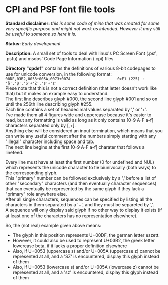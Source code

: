 # CPI and PSF font file tools

**Standard disclaimer:** _this is some code of mine that was created for some very specific purpose and might not work as intended. However it may still be useful to someone so here it is._

**Status:** _Early development_

**Description:** A small set of tools to deal with linux's PC Screen Font (.psf, .psfu) and msdos' Code Page Information (.cpi) files

**Directory "cpdef"** contains the definitions of various 8-bit codepages to use for unicode conversion, in the following format:  
``00DF,03B2,0053+005A,0073+007A                     0xE1 (225) : 'ß','β','S'+'Z','s'+'z'``  
Plese note that this is not a correct definition (that letter doesn't work like that) but it makes an example easy to understand.  
The first line describes glyph #000, the second line glyph #001 and so on until the 256th line describing glyph #255.  
Each line contains a set of hexadecimal values separated by ',' or '+'.  
I've made them all 4 figures wide and uppercase because it's easier to read, but any formatting is valid as long as it only contains [0-9 A-F a-f] characters separated only by [,+].  
Anything else will be considered an input termination, which means that you can write any useful comment after the numbers simply starting with any "illegal" character including space and tab.  
The next line begins at the first [0-9 A-F a-f] charater that follows a linefeed.

Every line must have at least the first number (0 for undefined and NUL) which represents the unicode character to tie biunivocally (both ways) to the corresponding glyph.  
This "primary" number can be followed exclusively by a ',' before a list of other "secondary" characters (and then eventually character sequences) that can eventually be represented by the same glyph if they lack a "primary" role anywhere else.  
After all single characters, sequences can be specified by listing all the characters in them separated by a '+', and they must be separeted by ','.  
A sequence will only display said glyph if no other way to display it exists (if at least one of the characters has no representation elsewhere).

So, the (not real) example given above means:  
- The glyph in this position represents U+00DF, the german letter eszett.  
- However, it could also be used to represent U+03B2, the greek letter lowercase beta, if it lacks a proper definition elsewhere  
- Also, if U+0053 (uppercase s) and/or U+005A (uppercase z) cannot be represented at all, and a 'SZ' is encountered, display this glyph instead of them  
- Also, if U+0053 (lowercase s) and/or U+005A (lowercase z) cannot be represented at all, and a 'sz' is encountered, display this glyph instead of them 
